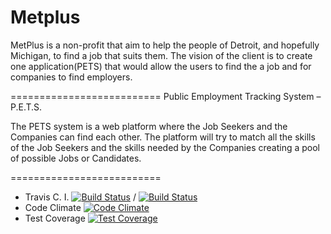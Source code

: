 Metplus
==========================
MetPlus is a non-profit that aim to help the people of Detroit, and hopefully Michigan, to find a job that suits them. The vision of the client is to create one application(PETS) that would allow the users to find the a job and for companies to find employers.

==========================
Public Employment Tracking System – P.E.T.S.

The PETS system is a web platform where the Job Seekers and the Companies can find each other. The platform will try to match all the skills of the Job Seekers and the skills needed by the Companies creating a pool of possible Jobs or Candidates.

==========================
 - Travis C. I. [![Build Status](https://travis-ci.org/AgileVentures/MetPlus_PETS.svg?branch=master)](https://travis-ci.org/AgileVentures/MetPlus_PETS) / [![Build Status](https://travis-ci.org/AgileVentures/MetPlus_PETS.svg?branch=development)](https://travis-ci.org/AgileVentures/MetPlus_PETS)
 - Code Climate [![Code Climate](https://codeclimate.com/github/AgileVentures/MetPlus_PETS/badges/gpa.svg)](https://codeclimate.com/github/AgileVentures/MetPlus_PETS)
 - Test Coverage [![Test Coverage](https://codeclimate.com/github/AgileVentures/MetPlus_PETS/badges/coverage.svg)](https://codeclimate.com/github/AgileVentures/MetPlus_PETS/coverage)

